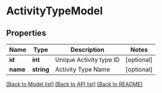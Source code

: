 # ActivityTypeModel

## Properties
Name | Type | Description | Notes
------------ | ------------- | ------------- | -------------
**id** | **int** | Unique Activity type ID | [optional] 
**name** | **string** | Activity Type Name | [optional] 

[[Back to Model list]](../README.md#documentation-for-models) [[Back to API list]](../README.md#documentation-for-api-endpoints) [[Back to README]](../README.md)


